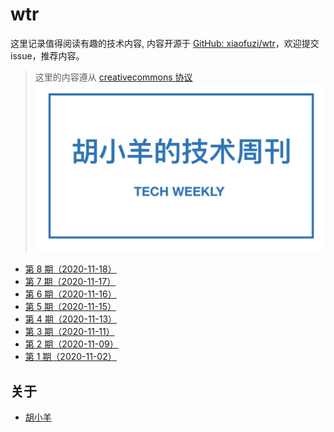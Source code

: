 # wtr

这里记录值得阅读有趣的技术内容, 内容开源于 [GitHub: xiaofuzi/wtr](https://github.com/xiaofuzi/wtr)，欢迎提交 issue，推荐内容。
  
> 这里的内容遵从 [creativecommons 协议](https://creativecommons.org/licenses/by/2.0/legalcode)
![tech-weekly](./assets/tech-weekly.png)
  
* [第 8 期（2020-11-18）](./weekly/2020-11-18.md)
* [第 7 期（2020-11-17）](./weekly/2020-11-17.md)
* [第 6 期（2020-11-16）](./weekly/2020-11-16.md)
* [第 5 期（2020-11-15）](./weekly/2020-11-15.md)
* [第 4 期（2020-11-13）](./weekly/2020-11-13.md)
* [第 3 期（2020-11-11）](./weekly/2020-11-11.md)
* [第 2 期（2020-11-09）](./weekly/2020-11-09.md)
* [第 1 期（2020-11-02）](./weekly/2020-11-02.md)

  
## 关于
  
* [胡小羊](www.yangxiaofu.com)
